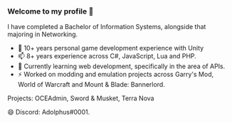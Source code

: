 ### Welcome to my profile 👋

I have completed a Bachelor of Information Systems, alongside that majoring in Networking.

- 💬 10+ years personal game development experience with Unity
- 📫 8+ years experience across C#, JavaScript, Lua and PHP.
- 🌱 Currently learning web development, specifically in the area of APIs.
- ⚡ Worked on modding and emulation projects across Garry's Mod, World of Warcraft and Mount & Blade: Bannerlord.

Projects: OCEAdmin, Sword & Musket, Terra Nova

 😄 Discord: Adolphus#0001.
